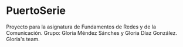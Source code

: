 # PuertoSerie
Proyecto para la asignatura de Fundamentos de Redes y de la Comunicación. Grupo: Gloria Méndez Sánches y Gloria Díaz González. Gloria's team.
